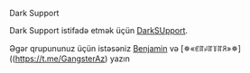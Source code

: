 Dark Support

Dark Support istifadə etmək üçün [DarkSUpport](https://t.me/darksuppotbot).

Əgər qrupununuz üçün istəsəniz [Benjamin](https://t.me/bnjamin099) və [✵«ꏳꍏꈤꍏ꒦ꍏꋪ»✵]((https://t.me/GangsterAz) yazın
